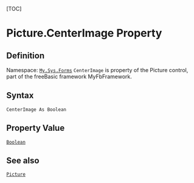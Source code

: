 [TOC]
# Picture.CenterImage Property

## Definition
Namespace: [`My.Sys.Forms`](My.Sys.Forms.md)
`CenterImage` is property of the Picture control, part of the freeBasic framework MyFbFramework.
## Syntax
```freeBasic
CenterImage As Boolean
```
## Property Value
[`Boolean`]("https://www.freebasic.net/wiki/KeyPgBoolean")
## See also
[`Picture`](Picture.md)
